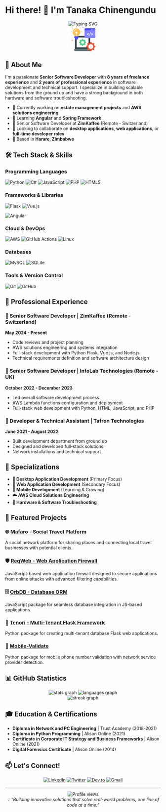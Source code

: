 # Hi there! 👋 I'm Tanaka Chinengundu

<div align="center">
  <img src="https://readme-typing-svg.herokuapp.com?font=Fira+Code&pause=1000&color=36BCF7&center=true&vCenter=true&width=435&lines=Senior+Software+Developer;Full+Stack+Developer;Python+%26+C%23+Enthusiast;AWS+Solutions+Engineer" alt="Typing SVG" />
</div>

<div align="center">
  <img src="https://raw.githubusercontent.com/TaqsBlaze/TaqsBlaze/refs/heads/main/doc/software.png" title="web programming icons" width="80" height="80">
</div>

## 🚀 About Me

I'm a passionate **Senior Software Developer** with **8 years of freelance experience** and **2 years of professional experience** in software development and technical support. I specialize in building scalable solutions from the ground up and have a strong background in both hardware and software troubleshooting.

- 🔭 Currently working on **estate management projects** and **AWS solutions engineering**
- 🌱 Learning **Angular** and **Spring Framework**  
- 💼 Senior Software Developer at **ZimKaffee** (Remote - Switzerland)
- 🎯 Looking to collaborate on **desktop applications**, **web applications**, or **full-time developer roles**
- 📍 Based in **Harare, Zimbabwe**

## 🛠️ Tech Stack & Skills

### Programming Languages
![Python](https://img.shields.io/badge/python-3670A0?style=for-the-badge&logo=python&logoColor=ffdd54)
![C#](https://img.shields.io/badge/c%23-%23239120.svg?style=for-the-badge&logo=c-sharp&logoColor=white)
![JavaScript](https://img.shields.io/badge/javascript-%23323330.svg?style=for-the-badge&logo=javascript&logoColor=%23F7DF1E)
![PHP](https://img.shields.io/badge/php-%23777BB4.svg?style=for-the-badge&logo=php&logoColor=white)
![HTML5](https://img.shields.io/badge/html5-%23E34F26.svg?style=for-the-badge&logo=html5&logoColor=white)

### Frameworks & Libraries
![Flask](https://img.shields.io/badge/flask-%23000.svg?style=for-the-badge&logo=flask&logoColor=white)
![Vue.js](https://img.shields.io/badge/vuejs-%2335495e.svg?style=for-the-badge&logo=vuedotjs&logoColor=%234FC08D)

![Angular](https://img.shields.io/badge/angular-%23DD0031.svg?style=for-the-badge&logo=angular&logoColor=white)

### Cloud & DevOps
![AWS](https://img.shields.io/badge/AWS-%23FF9900.svg?style=for-the-badge&logo=amazon-aws&logoColor=white)
![GitHub Actions](https://img.shields.io/badge/github%20actions-%232671E5.svg?style=for-the-badge&logo=githubactions&logoColor=white)
![Linux](https://img.shields.io/badge/Linux-FCC624?style=for-the-badge&logo=linux&logoColor=black)

### Databases
![MySQL](https://img.shields.io/badge/mysql-%2300f.svg?style=for-the-badge&logo=mysql&logoColor=white)
![SQLite](https://img.shields.io/badge/sqlite-%2307405e.svg?style=for-the-badge&logo=sqlite&logoColor=white)

### Tools & Version Control
![Git](https://img.shields.io/badge/git-%23F05033.svg?style=for-the-badge&logo=git&logoColor=white)
![GitHub](https://img.shields.io/badge/github-%23121011.svg?style=for-the-badge&logo=github&logoColor=white)

## 💼 Professional Experience

### 🔹 Senior Software Developer | ZimKaffee (Remote - Switzerland)
**May 2024 - Present**
- Code reviews and project planning
- AWS solutions engineering and systems integration
- Full-stack development with Python Flask, Vue.js, and Node.js
- Technical requirements definition and software architecture design

### 🔹 Senior Software Developer | InfoLab Technologies (Remote - UK)
**October 2022 - December 2023**
- Led overall software development process
- AWS Lambda functions configuration and deployment
- Full-stack web development with Python, HTML, JavaScript, and PHP

### 🔹 Developer & Technical Assistant | Tafron Technologies
**June 2021 - August 2022**
- Built development department from ground up
- Designed and developed full-stack solutions
- Network installations and technical support

## 🎯 Specializations

- **🥇 Desktop Application Development** (Primary Focus)
- **🥈 Web Application Development** (Secondary Focus)  
- **🤖 Mobile Development** (Learning & Growing)
- **☁️ AWS Cloud Solutions Engineering**
- **🔧 Hardware & Software Troubleshooting**

## 🚀 Featured Projects

### 🌐 [Mafaro - Social Travel Platform](https://mafaro.co.zw)
A social network platform for sharing places and connecting local travel businesses with potential clients.

### 🛡️ [ReqWeb - Web Application Firewall](https://github.com/TaqsBlaze/ReqWeb)
JavaScript-based web application firewall designed to secure applications from online attacks with advanced filtering capabilities.

### 🗄️ [OrbDB - Database ORM](https://github.com/TaqsBlaze/OrbDB)
JavaScript package for seamless database integration in JS-based applications.

### 🏢 [Tenori - Multi-Tenant Flask Framework](https://github.com/TaqsBlaze/tenori)
Python package for creating multi-tenant database Flask web applications.

### 📱 [Mobile-Validate](https://github.com/TaqsBlaze/Mobile-Validate)
Python package for mobile phone number validation with network service provider detection.

## 📊 GitHub Statistics

<div align="center">
  <img src="https://github-readme-stats.vercel.app/api?username=TaqsBlaze&hide_title=false&hide_rank=false&show_icons=true&include_all_commits=true&count_private=true&disable_animations=false&theme=dracula&locale=en&hide_border=false" height="150" alt="stats graph"  />
  <img src="https://github-readme-stats.vercel.app/api/top-langs?username=TaqsBlaze&locale=en&hide_title=false&layout=compact&card_width=320&langs_count=8&theme=dracula&hide_border=false" height="150" alt="languages graph"  />
</div>

<div align="center">
  <img src="https://streak-stats.demolab.com?user=TaqsBlaze&locale=en&mode=daily&theme=dracula&hide_border=false&border_radius=5" height="150" alt="streak graph"  />
</div>

## 🎓 Education & Certifications

- **Diploma in Network and PC Engineering** | Trust Academy (2018-2021)
- **Diploma in Python Programming** | Alison Online (2021)
- **Certificate in Corporate IT Strategy and Business Frameworks** | Alison Online (2021)
- **Digital Forensics Certificate** | Alison Online (2014)

## 📫 Let's Connect!

<div align="center">
  
[![LinkedIn](https://img.shields.io/badge/LinkedIn-%230077B5.svg?style=for-the-badge&logo=linkedin&logoColor=white)](https://www.linkedin.com/in/taqsblaze)
[![Twitter](https://img.shields.io/badge/Twitter-%231DA1F2.svg?style=for-the-badge&logo=Twitter&logoColor=white)](https://twitter.com/taqs_blaze)
[![Dev.to](https://img.shields.io/badge/dev.to-0A0A0A?style=for-the-badge&logo=dev.to&logoColor=white)](https://dev.to/taqsblaze)
[![Gmail](https://img.shields.io/badge/Gmail-D14836?style=for-the-badge&logo=gmail&logoColor=white)](mailto:tanaka@mafaro.co.zw)

</div>

---

<div align="center">
  <img src="https://komarev.com/ghpvc/?username=TaqsBlaze&color=blueviolet&style=for-the-badge" alt="Profile views" />
</div>

<div align="center">
  <i>💡 "Building innovative solutions that solve real-world problems, one line of code at a time."</i>
</div>